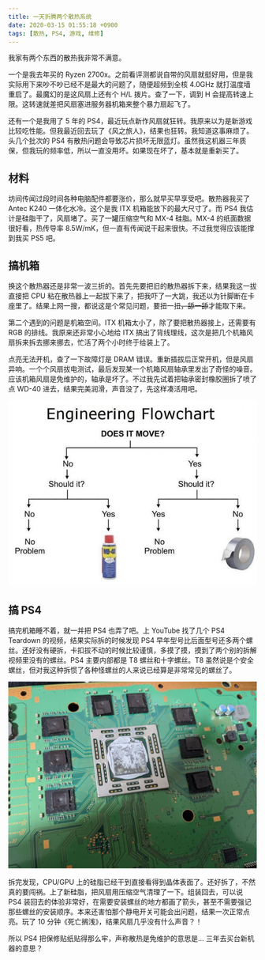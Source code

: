 ```yaml
---
title: 一天折腾两个散热系统
date: 2020-03-15 01:55:18 +0900
tags: [散热, PS4, 游戏, 维修]
---
```


我家有两个东西的散热我非常不满意。

一个是我去年买的 Ryzen 2700x。之前看评测都说自带的风扇就挺好用，但是我实际用下来吵不吵已经不是最大的问题了，随便超频到全核 4.0GHz 就打温度墙重启了。最魔幻的是这风扇上还有个 H/L 拨片。查了一下，调到 H 会提高转速上限。这转速就差把风扇塞进服务器机箱来整个暴力扇起飞了。

还有一个是我用了 5 年的 PS4，最近玩点新作风扇就狂转。我原来以为是新游戏比较吃性能。但我最近回去玩了《风之旅人》，结果也狂转。我知道这事麻烦了。头几个批次的 PS4 有散热问题会导致芯片损坏无限蓝灯。虽然我这机器三年质保，但我玩的频率低，所以一直没用坏。如果现在坏了，基本就是重新买了。

## 材料

坊间传闻过段时间各种电脑配件都要涨价，那么就早买早享受吧。散热器我买了 Antec K240 一体化水冷。这个是我 ITX 机箱能放下的最大尺寸了。而 PS4 我估计是硅脂干了，风扇堵了。买了一罐压缩空气和 MX-4 硅脂。MX-4 的纸面数据很好看，热传导率 8.5W/mK，但一直有传闻说干起来很快。不过我觉得应该能撑到我买 PS5 吧。

## 搞机箱

换这个散热器还是非常一波三折的。首先先要把旧的散热器拆下来，结果我这一拔直接把 CPU 粘在散热器上一起拔下来了，把我吓了一大跳，我还以为针脚断在卡座里了。结果上网一搜，都说这是个常见问题，要扭一扭~~，舔一舔~~才能取下来。

第二个遇到的问题是机箱空间。ITX 机箱太小了，除了要把散热器接上，还需要有 RGB 的排线。我原来还非常小心地给 ITX 搞出了背线理线，这次是把几个机箱风扇拆来拆去挪来挪去，忙活了两个小时终于给装上了。

点亮无法开机，查了一下故障灯是 DRAM 错误。重新插拔后正常开机，但是风扇异响。一个个风扇拔电测试，最后发现某一个机箱风扇轴承里发出了奇怪的噪音。应该机箱风扇是免维护的，轴承是坏了。不过我先试着把轴承密封橡胶圈拆了喷了点 WD-40 进去，结果完美润滑，声音没了，先这样凑活用吧。

![WD-40 Meme](/assets/images/wd40-meme.jpg)

## 搞 PS4

搞完机箱睡不着，就一并把 PS4 也弄了吧。上 YouTube 找了几个 PS4 Teardown 的视频，结果实际拆的时候发现 PS4 早年型号比后面型号还多两个螺丝。还好没有硬拆，卡扣拔不动的时候比较谨慎，多摸了摸，摸到了两个别的拆解视频里没有的螺丝。PS4 主要内部都是 T8 螺丝和十字螺丝。T8 虽然说是个安全螺丝，但对我这种拆惯了各种怪螺丝的人来说已经算是非常常见的螺丝了。

![PS4 CPU](/assets/images/ps4-cpu.jpg)

拆完发现，CPU/GPU 上的硅脂已经干到直接看得到晶体表面了。还好拆了，不然真的要闯祸。上了新硅脂，把风扇用压缩空气清理了一下。组装回去，可以说 PS4 装回去的体验非常好，在需要安装螺丝的地方都画了箭头，甚至不需要强记那些螺丝的安装顺序。本来还害怕那个静电开关可能会出问题，结果一次正常点亮。玩了 10 分钟《死亡搁浅》，结果风扇几乎没有什么声音？！

所以 PS4 把保修贴纸贴得那么牢，声称散热是免维护的意思是... 三年去买台新机器的意思？
